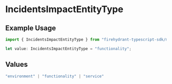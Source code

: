 # IncidentsImpactEntityType

## Example Usage

```typescript
import { IncidentsImpactEntityType } from "firehydrant-typescript-sdk/models/components";

let value: IncidentsImpactEntityType = "functionality";
```

## Values

```typescript
"environment" | "functionality" | "service"
```